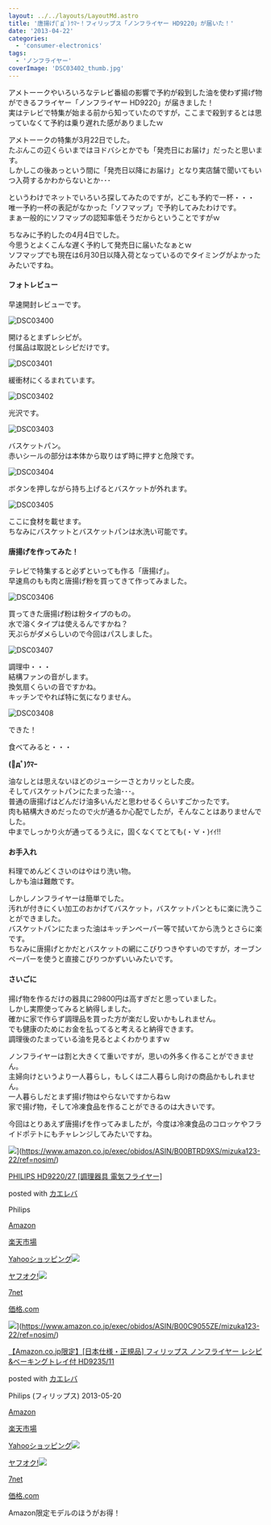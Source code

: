 ```yaml
---
layout: ../../layouts/LayoutMd.astro
title: '唐揚げ(ﾟдﾟ)ｳﾏｰ！フィリップス「ノンフライヤー HD9220」が届いた！'
date: '2013-04-22'
categories:
  - 'consumer-electronics'
tags:
  - 'ノンフライヤー'
coverImage: 'DSC03402_thumb.jpg'
---
```


アメトーークやいろいろなテレビ番組の影響で予約が殺到した油を使わず揚げ物ができるフライヤー「ノンフライヤー HD9220」が届きました！  
実はテレビで特集が始まる前から知っていたのですが，ここまで殺到するとは思っていなくて予約は乗り遅れた感がありましたｗ

アメトーークの特集が3月22日でした。  
たぶんこの辺くらいまではヨドバシとかでも「発売日にお届け」だったと思います。  
しかしこの後あっという間に「発売日以降にお届け」となり実店舗で聞いてもいつ入荷するかわからないとか･･･

というわけでネットでいろいろ探してみたのですが，どこも予約で一杯・・・  
唯一予約一杯の表記がなかった「ソフマップ」で予約してみたわけです。  
まぁ一般的にソフマップの認知率低そうだからということですがｗ

ちなみに予約したの4月4日でした。  
今思うとよくこんな遅く予約して発売日に届いたなぁとｗ  
ソフマップでも現在は6月30日以降入荷となっているのでタイミングがよかったみたいですね。

#### フォトレビュー

早速開封レビューです。

![DSC03400](/archive/images/DSC03400_thumb.jpg 'DSC03400')

開けるとまずレシピが。  
付属品は取説とレシピだけです。

![DSC03401](/archive/images/DSC03401_thumb.jpg 'DSC03401')

緩衝材にくるまれています。

![DSC03402](/archive/images/DSC03402_thumb.jpg 'DSC03402')

光沢です。

![DSC03403](/archive/images/DSC03403_thumb.jpg 'DSC03403')

バスケットパン。  
赤いシールの部分は本体から取りはず時に押すと危険です。

![DSC03404](/archive/images/DSC03404_thumb.jpg 'DSC03404')

ボタンを押しながら持ち上げるとバスケットが外れます。

![DSC03405](/archive/images/DSC03405_thumb.jpg 'DSC03405')

ここに食材を載せます。  
ちなみにバスケットとバスケットパンは水洗い可能です。

#### 唐揚げを作ってみた！

テレビで特集すると必ずといっても作る「唐揚げ」。  
早速鳥のもも肉と唐揚げ粉を買ってきて作ってみました。

![DSC03406](/archive/images/DSC03406_thumb.jpg 'DSC03406')

買ってきた唐揚げ粉は粉タイプのもの。  
水で溶くタイプは使えるんですかね？  
天ぷらがダメらしいので今回はパスしました。

![DSC03407](/archive/images/DSC03407_thumb.jpg 'DSC03407')

調理中・・・  
結構ファンの音がします。  
換気扇くらいの音ですかね。  
キッチンでやれば特に気になりません。

![DSC03408](/archive/images/DSC03408_thumb.jpg 'DSC03408')

できた！

食べてみると・・・

**(ﾟдﾟ)ｳﾏｰ**

油なしとは思えないほどのジューシーさとカリッとした皮。  
そしてバスケットパンにたまった油･･･。  
普通の唐揚げはどんだけ油多いんだと思わせるくらいすごかったです。  
肉も結構大きめだったので火が通るか心配でしたが，そんなことはありませんでした。  
中までしっかり火が通ってるうえに，固くなくてとても(・∀・)ｲｲ!!

#### お手入れ

料理でめんどくさいのはやはり洗い物。  
しかも油は難敵です。

しかしノンフライヤーは簡単でした。  
汚れが付きにくい加工のおかげてバスケット，バスケットパンともに楽に洗うことができました。  
バスケットパンにたまった油はキッチンペーパー等で拭いてから洗うとさらに楽です。  
ちなみに唐揚げとかだとバスケットの網にこびりつきやすいのですが，オーブンペーパーを使うと直接こびりつかずいいみたいです。

#### さいごに

揚げ物を作るだけの器具に29800円は高すぎだと思っていました。  
しかし実際使ってみると納得しました。  
確かに家で作らず調理品を買った方が楽だし安いかもしれません。  
でも健康のためにお金を払ってると考えると納得できます。  
調理後のたまっている油を見るとよくわかりますｗ

ノンフライヤーは割と大きくて重いですが，思いの外多く作ることができません。  
主婦向けというより一人暮らし，もしくは二人暮らし向けの商品かもしれません。  
一人暮らしだとまず揚げ物はやらないですからねｗ  
家で揚げ物，そして冷凍食品を作ることができるのは大きいです。

今回はとりあえず唐揚げを作ってみましたが，今度は冷凍食品のコロッケやフライドポテトにもチャレンジしてみたいですね。

![](/archive/images/41NBNivoQnL._SL160_.jpg)](https://www.amazon.co.jp/exec/obidos/ASIN/B00BTRD9XS/mizuka123-22/ref=nosim/)

[PHILIPS HD9220/27 \[調理器具 電気フライヤー\]](https://www.amazon.co.jp/exec/obidos/ASIN/B00BTRD9XS/mizuka123-22/ref=nosim/)

posted with [カエレバ](http://kaereba.com)

Philips

[Amazon](http://www.amazon.co.jp/gp/search?keywords=HD9220%2F27&__mk_ja_JP=%83J%83%5E%83J%83i&tag=mizuka123-22 'アマゾン')

[楽天市場](http://hb.afl.rakuten.co.jp/hgc/032b53ee.4b34c5ee.0f4a541e.f440145e/?pc=http%3A%2F%2Fsearch.rakuten.co.jp%2Fsearch%2Fmall%2FHD9220%252F27%2F-%2Ff.1-p.1-s.1-sf.0-st.A-v.2%3Fx%3D0%26scid%3Daf_ich_link_urltxt%26m%3Dhttp%3A%2F%2Fm.rakuten.co.jp%2F '楽天市場')

[Yahooショッピング![](//ad.jp.ap.valuecommerce.com/servlet/gifbanner?sid=3066752&pid=881990642)](//ck.jp.ap.valuecommerce.com/servlet/referral?sid=3066752&pid=881990642&vc_url=http%3A%2F%2Fshopping.search.yahoo.co.jp%2Fsearch%3FuIv%3Don%26ei%3DUTF-8%26tab_ex%3Dcommerce%26slider%3D0%26va%3DHD9220%252F27 'Yahooショッピング')

[ヤフオク!![](//ad.jp.ap.valuecommerce.com/servlet/gifbanner?sid=3066752&pid=881990645)](//ck.jp.ap.valuecommerce.com/servlet/referral?sid=3066752&pid=881990645&vc_url=http%3A%2F%2Fauctions.search.yahoo.co.jp%2Fsearch%3Fvo%3D%26ve%3D%26auccat%3D0%26aucminprice%3D%26aucmaxprice%3D%26aucmin_bidorbuy_price%3D%26aucmax_bidorbuy_price%3D%26loc_cd%3D0%26abatch%3D0%26istatus%3D0%26filtered%3D1%26ei%3DUTF-8%26tab_ex%3Dcommerce%26va%3DHD9220%252F27 'ヤフオク!')

[7net](//ck.jp.ap.valuecommerce.com/servlet/referral?sid=3066752&pid=881990643&vc_url=http%3A%2F%2Fwww.7netshopping.jp%2Fall%2Fsearch_result%2F-%2Fbprice%2Foff%2Fsort%2F0%2Fkword_in%2FHD9220%252F27%2FallGoods%2Fon%2Fsubmit.x%2F30%2Fdisp_result%2F1%2Fsubmit.y%2F9%2Fprvlg%2Foff%2Fnobuy%2Fon%2FsetProduct%2Foff%2Foop%2Fon%2Fctgy%2Fall%2FfromKeywordSearch%2Ftrue 'セブンネットショッピング')

[価格.com](http://kakaku.com/search_results/HD9220%2F27/ 'kakakucom')

![](/archive/images/316bfBjyDoL._SL160_.jpg)](https://www.amazon.co.jp/exec/obidos/ASIN/B00C9055ZE/mizuka123-22/ref=nosim/)

[【Amazon.co.jp限定】\[日本仕様・正規品\] フィリップス ノンフライヤー レシピ&ベーキングトレイ付 HD9235/11](https://www.amazon.co.jp/exec/obidos/ASIN/B00C9055ZE/mizuka123-22/ref=nosim/)

posted with [カエレバ](http://kaereba.com)

Philips (フィリップス) 2013-05-20

[Amazon](http://www.amazon.co.jp/gp/search?keywords=HD9235%2F11&__mk_ja_JP=%83J%83%5E%83J%83i&tag=mizuka123-22 'アマゾン')

[楽天市場](http://hb.afl.rakuten.co.jp/hgc/032b53ee.4b34c5ee.0f4a541e.f440145e/?pc=http%3A%2F%2Fsearch.rakuten.co.jp%2Fsearch%2Fmall%2FHD9235%252F11%2F-%2Ff.1-p.1-s.1-sf.0-st.A-v.2%3Fx%3D0%26scid%3Daf_ich_link_urltxt%26m%3Dhttp%3A%2F%2Fm.rakuten.co.jp%2F '楽天市場')

[Yahooショッピング![](//ad.jp.ap.valuecommerce.com/servlet/gifbanner?sid=3066752&pid=881990642)](//ck.jp.ap.valuecommerce.com/servlet/referral?sid=3066752&pid=881990642&vc_url=http%3A%2F%2Fshopping.search.yahoo.co.jp%2Fsearch%3FuIv%3Don%26ei%3DUTF-8%26tab_ex%3Dcommerce%26slider%3D0%26va%3DHD9235%252F11 'Yahooショッピング')

[ヤフオク!![](//ad.jp.ap.valuecommerce.com/servlet/gifbanner?sid=3066752&pid=881990645)](//ck.jp.ap.valuecommerce.com/servlet/referral?sid=3066752&pid=881990645&vc_url=http%3A%2F%2Fauctions.search.yahoo.co.jp%2Fsearch%3Fvo%3D%26ve%3D%26auccat%3D0%26aucminprice%3D%26aucmaxprice%3D%26aucmin_bidorbuy_price%3D%26aucmax_bidorbuy_price%3D%26loc_cd%3D0%26abatch%3D0%26istatus%3D0%26filtered%3D1%26ei%3DUTF-8%26tab_ex%3Dcommerce%26va%3DHD9235%252F11 'ヤフオク!')

[7net](//ck.jp.ap.valuecommerce.com/servlet/referral?sid=3066752&pid=881990643&vc_url=http%3A%2F%2Fwww.7netshopping.jp%2Fall%2Fsearch_result%2F-%2Fbprice%2Foff%2Fsort%2F0%2Fkword_in%2FHD9235%252F11%2FallGoods%2Fon%2Fsubmit.x%2F30%2Fdisp_result%2F1%2Fsubmit.y%2F9%2Fprvlg%2Foff%2Fnobuy%2Fon%2FsetProduct%2Foff%2Foop%2Fon%2Fctgy%2Fall%2FfromKeywordSearch%2Ftrue 'セブンネットショッピング')

[価格.com](http://kakaku.com/search_results/HD9235%2F11/ 'kakakucom')

Amazon限定モデルのほうがお得！
